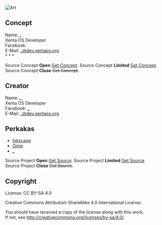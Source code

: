 <!--
This file is part of Xenta OS Project Management.

PROJECT.md is free software: you can redistribute it and/or modify
it under the terms of the GNU General Public License as published by
the Free Software Foundation, either version 3 of the License, or
(at your option) any later version.
 
PROJECT.md is distributed in the hope that it will be useful,
but WITHOUT ANY WARRANTY; without even the implied warranty of
MERCHANTABILITY or FITNESS FOR A PARTICULAR PURPOSE.  See the
GNU General Public License for more details.
-->
![Art][logo]

[logo]: https://raw.githubusercontent.com/xentaos/kesenian/master/project/_art.png ""

## Concept
Name: **_**  
Xenta OS Developer  
Facebook: [](https://facebook.com/_)   
E-Mail: <_@dev.xentaos.org>  
 * 
 * 
 * 

Source Concept **Open** [Get Concept](https://github.com/xentaos/kesenian/tree/master/project/).
Source Concept **Limited** [Get Concept](https://github.com/xentaos/kesenian/tree/master/project/).
Source Concept **Close** ~~Get Concept~~.

## Creator
Name: **_**  
Xenta OS Developer  
Facebook: [_](https://facebook.com/_)   
E-Mail: <_@dev.xentaos.org>  
<!--
> Dibutuhkan Creator sebagai Converter SVG dari Berkas Concept.
-->

## Perkakas
 * [Inkscape](https://inkscape.org/)  
 * [Gimp](https://www.gimp.org/)  
 * [_](http://_)

Source Project **Open** [Get Source](https://github.com/xentaos/kesenian/tree/master/project/).
Source Project **Limited** [Get Source](https://github.com/xentaos/kesenian/tree/master/project/).
Source Project **Close** ~~Get Source~~.

## Copyright
License: CC BY-SA 4.0  

Creative Commons Attribution-ShareAlike 4.0 International License.  

You should have received a copy of the license along with this work.  
If not, see <http://creativecommons.org/licenses/by-sa/4.0/>.  
